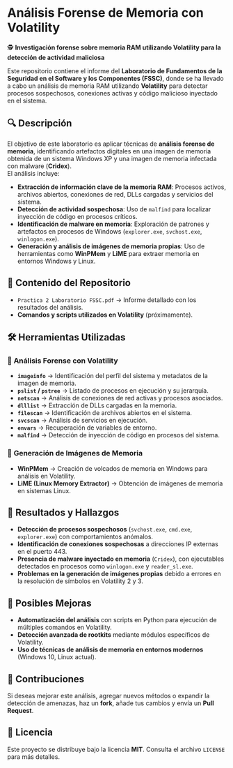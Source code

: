 # Análisis Forense de Memoria con Volatility

🕵️ **Investigación forense sobre memoria RAM utilizando Volatility para la detección de actividad maliciosa**  

Este repositorio contiene el informe del **Laboratorio de Fundamentos de la Seguridad en el Software y los Componentes (FSSC)**, donde se ha llevado a cabo un análisis de memoria RAM utilizando **Volatility** para detectar procesos sospechosos, conexiones activas y código malicioso inyectado en el sistema.

## 🔍 Descripción

El objetivo de este laboratorio es aplicar técnicas de **análisis forense de memoria**, identificando artefactos digitales en una imagen de memoria obtenida de un sistema Windows XP y una imagen de memoria infectada con malware (**Cridex**).  
El análisis incluye:
- **Extracción de información clave de la memoria RAM**: Procesos activos, archivos abiertos, conexiones de red, DLLs cargadas y servicios del sistema.
- **Detección de actividad sospechosa**: Uso de `malfind` para localizar inyección de código en procesos críticos.
- **Identificación de malware en memoria**: Exploración de patrones y artefactos en procesos de Windows (`explorer.exe`, `svchost.exe`, `winlogon.exe`).
- **Generación y análisis de imágenes de memoria propias**: Uso de herramientas como **WinPMem** y **LiME** para extraer memoria en entornos Windows y Linux.

## 📁 Contenido del Repositorio

- `Practica 2 Laboratorio FSSC.pdf` → Informe detallado con los resultados del análisis.
- **Comandos y scripts utilizados en Volatility** (próximamente).

## 🛠 Herramientas Utilizadas

### 🔹 **Análisis Forense con Volatility**
- **`imageinfo`** → Identificación del perfil del sistema y metadatos de la imagen de memoria.
- **`pslist` / `pstree`** → Listado de procesos en ejecución y su jerarquía.
- **`netscan`** → Análisis de conexiones de red activas y procesos asociados.
- **`dlllist`** → Extracción de DLLs cargadas en la memoria.
- **`filescan`** → Identificación de archivos abiertos en el sistema.
- **`svcscan`** → Análisis de servicios en ejecución.
- **`envars`** → Recuperación de variables de entorno.
- **`malfind`** → Detección de inyección de código en procesos del sistema.

### 🔹 **Generación de Imágenes de Memoria**
- **WinPMem** → Creación de volcados de memoria en Windows para análisis en Volatility.
- **LiME (Linux Memory Extractor)** → Obtención de imágenes de memoria en sistemas Linux.

## 🚀 Resultados y Hallazgos

- **Detección de procesos sospechosos** (`svchost.exe`, `cmd.exe`, `explorer.exe`) con comportamientos anómalos.
- **Identificación de conexiones sospechosas** a direcciones IP externas en el puerto 443.
- **Presencia de malware inyectado en memoria** (`Cridex`), con ejecutables detectados en procesos como `winlogon.exe` y `reader_sl.exe`.
- **Problemas en la generación de imágenes propias** debido a errores en la resolución de símbolos en Volatility 2 y 3.

## 📌 Posibles Mejoras

- **Automatización del análisis** con scripts en Python para ejecución de múltiples comandos en Volatility.
- **Detección avanzada de rootkits** mediante módulos específicos de Volatility.
- **Uso de técnicas de análisis de memoria en entornos modernos** (Windows 10, Linux actual).

## 🤝 Contribuciones

Si deseas mejorar este análisis, agregar nuevos métodos o expandir la detección de amenazas, haz un **fork**, añade tus cambios y envía un **Pull Request**.

## 📜 Licencia

Este proyecto se distribuye bajo la licencia **MIT**. Consulta el archivo `LICENSE` para más detalles.
